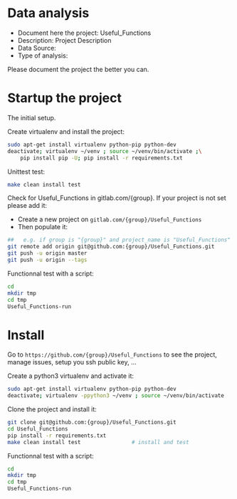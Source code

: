 # Data analysis
- Document here the project: Useful_Functions
- Description: Project Description
- Data Source:
- Type of analysis:

Please document the project the better you can.

# Startup the project

The initial setup.

Create virtualenv and install the project:
```bash
sudo apt-get install virtualenv python-pip python-dev
deactivate; virtualenv ~/venv ; source ~/venv/bin/activate ;\
    pip install pip -U; pip install -r requirements.txt
```

Unittest test:
```bash
make clean install test
```

Check for Useful_Functions in gitlab.com/{group}.
If your project is not set please add it:

- Create a new project on `gitlab.com/{group}/Useful_Functions`
- Then populate it:

```bash
##   e.g. if group is "{group}" and project_name is "Useful_Functions"
git remote add origin git@github.com:{group}/Useful_Functions.git
git push -u origin master
git push -u origin --tags
```

Functionnal test with a script:

```bash
cd
mkdir tmp
cd tmp
Useful_Functions-run
```

# Install

Go to `https://github.com/{group}/Useful_Functions` to see the project, manage issues,
setup you ssh public key, ...

Create a python3 virtualenv and activate it:

```bash
sudo apt-get install virtualenv python-pip python-dev
deactivate; virtualenv -ppython3 ~/venv ; source ~/venv/bin/activate
```

Clone the project and install it:

```bash
git clone git@github.com:{group}/Useful_Functions.git
cd Useful_Functions
pip install -r requirements.txt
make clean install test                # install and test
```
Functionnal test with a script:

```bash
cd
mkdir tmp
cd tmp
Useful_Functions-run
```
